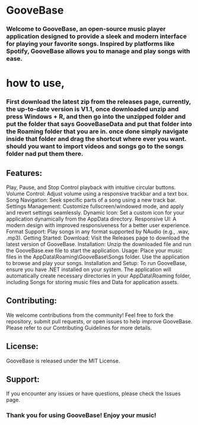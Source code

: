 # GooveBase
### Welcome to GooveBase, an open-source music player application designed to provide a sleek and modern interface for playing your favorite songs. Inspired by platforms like Spotify, GooveBase allows you to manage and play songs with ease.


# how to use,
### First download the latest zip from the releases page, currently, the up-to-date version is V1.1, once downloaded unzip and press Windows + R, and then go into the unzipped folder and put the folder that says GooveBaseData and put that folder into the Roaming folder that you are in. once done simply navigate inside that folder and drag the shortcut where ever you want. should you want to import videos and songs go to the songs folder nad put them there.


## Features:
Play, Pause, and Stop Control playback with intuitive circular buttons.
Volume Control: Adjust volume using a responsive trackbar and a text box.
Song Navigation: Seek specific parts of a song using a new track bar.
Settings Management: Customize fullscreen/windowed mode, and apply and revert settings seamlessly.
Dynamic Icon: Set a custom icon for your application dynamically from the AppData directory.
Responsive UI: A modern design with improved responsiveness for a better user experience.
Format Support: Play songs in any format supported by NAudio (e.g., .wav, .mp3).
Getting Started:
Download: Visit the Releases page to download the latest version of GooveBase.
Installation: Unzip the downloaded file and run the GooveBase.exe file to start the application.
Usage: Place your music files in the AppData\Roaming\GooveBase\Songs folder. Use the application to browse and play your songs.
Installation and Setup:
To run GooveBase, ensure you have .NET installed on your system. The application will automatically create necessary directories in your AppData\Roaming folder, including Songs for storing music files and Data for application assets.

## Contributing:
We welcome contributions from the community! Feel free to fork the repository, submit pull requests, or open issues to help improve GooveBase. Please refer to our Contributing Guidelines for more details.

## License:
GooveBase is released under the MIT License.

## Support:
If you encounter any issues or have questions, please check the Issues page.

### Thank you for using GooveBase! Enjoy your music!

